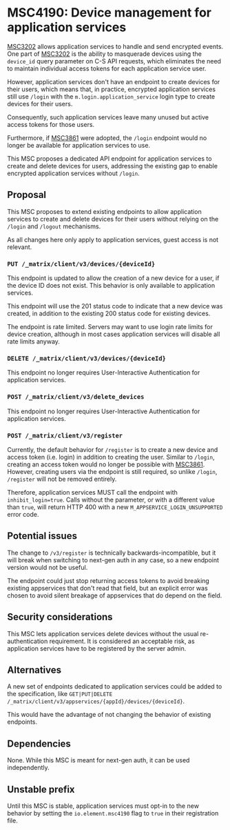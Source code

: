 # MSC4190: Device management for application services

[MSC3202] allows application services to handle and send encrypted events.
One part of [MSC3202] is the ability to masquerade devices using the `device_id`
query parameter on C-S API requests, which eliminates the need to maintain
individual access tokens for each application service user.

However, application services don't have an endpoint to create devices for their
users, which means that, in practice, encrypted application services still use
`/login` with the `m.login.application_service` login type to create devices for
their users.

Consequently, such application services leave many unused but active access
tokens for those users.

Furthermore, if [MSC3861] were adopted, the `/login` endpoint would no longer be
available for application services to use.

This MSC proposes a dedicated API endpoint for application services to create
and delete devices for users, addressing the existing gap to enable encrypted
application services without `/login`.

## Proposal

This MSC proposes to extend existing endpoints to allow application services to
create and delete devices for their users without relying on the `/login` and
`/logout` mechanisms.

As all changes here only apply to application services, guest access is not
relevant.

### **`PUT /_matrix/client/v3/devices/{deviceId}`**

This endpoint is updated to allow the creation of a new device for a user, if
the device ID does not exist. This behavior is only available to application
services.

This endpoint will use the 201 status code to indicate that a new device was
created, in addition to the existing 200 status code for existing devices.

The endpoint is rate limited. Servers may want to use login rate limits for
device creation, although in most cases application services will disable all
rate limits anyway.

### **`DELETE /_matrix/client/v3/devices/{deviceId}`**

This endpoint no longer requires User-Interactive Authentication for application services.

### **`POST /_matrix/client/v3/delete_devices`**

This endpoint no longer requires User-Interactive Authentication for application services.

### **`POST /_matrix/client/v3/register`**

Currently, the default behavior for `/register` is to create a new device and
access token (i.e. login) in addition to creating the user. Similar to `/login`,
creating an access token would no longer be possible with [MSC3861]. However,
creating users via the endpoint is still required, so unlike `/login`, `/register`
will not be removed entirely.

Therefore, application services MUST call the endpoint with `inhibit_login=true`.
Calls without the parameter, or with a different value than `true`, will return
HTTP 400 with a new `M_APPSERVICE_LOGIN_UNSUPPORTED` error code.

## Potential issues

The change to `/v3/register` is technically backwards-incompatible, but it will
break when switching to next-gen auth in any case, so a new endpoint version
would not be useful.

The endpoint could just stop returning access tokens to avoid breaking existing
appservices that don't read that field, but an explicit error was chosen to
avoid silent breakage of appservices that do depend on the field.

## Security considerations

This MSC lets application services delete devices without the usual
re-authentication requirement. It is considered an acceptable risk, as
application services have to be registered by the server admin.

## Alternatives

A new set of endpoints dedicated to application services could be added to the
specification, like `GET|PUT|DELETE /_matrix/client/v3/appservices/{appId}/devices/{deviceId}`.

This would have the advantage of not changing the behavior of existing endpoints.

## Dependencies

None. While this MSC is meant for next-gen auth, it can be used independently.

## Unstable prefix

Until this MSC is stable, application services must opt-in to the new behavior
by setting the `io.element.msc4190` flag to `true` in their registration file.

[MSC3202]: https://github.com/matrix-org/matrix-spec-proposals/pull/3202
[MSC3861]: https://github.com/matrix-org/matrix-spec-proposals/pull/3861
